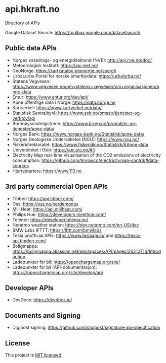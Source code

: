 # api.hkraft.no

Directory of APIs

Google Dataset Search: https://toolbox.google.com/datasetsearch

## Public data APIs

- Norges vassdrags- og energidirektorat (NVE): http://api.nve.no/doc/
- Meteorologisk Institutt: https://api.met.no/
- GeoNorge: https://kartkatalog.geonorge.no/search
- UrbaLurba Portal for norske smartbydata: https://urbalurba.no/
- Statens Vegvesen: https://www.vegvesen.no/om+statens+vegvesen/om+organisasjonen/apne-data
- Entur: https://www.entur.org/dev/api/
- Åpne offentlige data i Norge: https://data.norge.no
- Kartverket: https://www.kartverket.no/data/
- Statistisk Sentralbyrå: https://www.ssb.no/omssb/tjenester-og-verktoy/api
- Brønnøysundregistrene: https://www.brreg.no/produkter-og-tjenester/apne-data/
- Norges Bank: https://www.norges-bank.no/Statistikk/apne-data/
- Norges Geologiske Undersøkelse (NGU): https://www.ngu.no/
- Fiskeridirektoratet: https://www.fiskeridir.no/Statistikk/AApne-data
- Universitetet i Oslo: https://api.uio.no/#!/
- Electricity Map real-time visualisation of the CO2 emissions of electricity consumption: https://github.com/tmrowco/electricitymap-contrib#data-sources
- Hjertestartere: https://www.113.no

## 3rd party commercial Open APIs

- Tibber: https://api.tibber.com/
- Oss: https://oss.no/nerdemodus
- Mill Heat: https://api.millheat.com/
- Philips Hue: https://developers.meethue.com/
- Telenor: https://developer.telenor.no/
- Netatmo weather station: https://dev.netatmo.com/en-US/dev
- BMW Labs IFTTT: https://ifttt.com/bmwlabs
- Tesla unofficial APIs: https://www.teslaapi.io/ and https://tesla-api.timdorr.com/
- Boligmappa: https://boligmappa.atlassian.net/wiki/spaces/API/pages/26312714/Introduction
- Ladepunkter for bil: https://openchargemap.org/site/
- Ladepunkter for bil (API-dokumentasjon): https://openchargemap.org/site/develop/api

## Developer APIs

- DevDocs: https://devdocs.io/

## Documents and Signing

- Digipost signing: https://github.com/digipost/signature-api-specification

## License

This project is [MIT licensed](./LICENSE).
